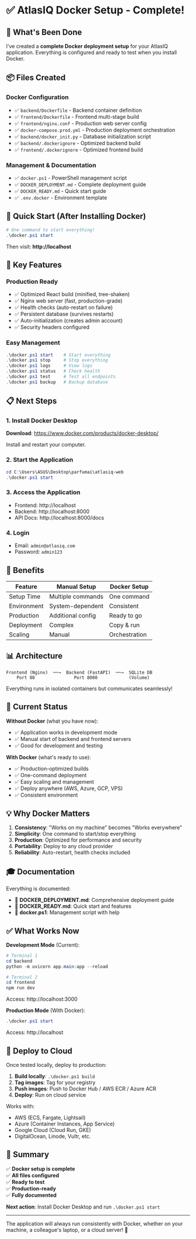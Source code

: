 # ✅ AtlasIQ Docker Setup - Complete!

## 🎉 What's Been Done

I've created a **complete Docker deployment setup** for your AtlasIQ application. Everything is configured and ready to test when you install Docker.

## 📦 Files Created

### Docker Configuration
- ✅ `backend/Dockerfile` - Backend container definition
- ✅ `frontend/Dockerfile` - Frontend multi-stage build
- ✅ `frontend/nginx.conf` - Production web server config
- ✅ `docker-compose.prod.yml` - Production deployment orchestration
- ✅ `backend/docker_init.py` - Database initialization script
- ✅ `backend/.dockerignore` - Optimized backend build
- ✅ `frontend/.dockerignore` - Optimized frontend build

### Management & Documentation
- ✅ `docker.ps1` - PowerShell management script
- ✅ `DOCKER_DEPLOYMENT.md` - Complete deployment guide
- ✅ `DOCKER_READY.md` - Quick start guide
- ✅ `.env.docker` - Environment template

## 🚀 Quick Start (After Installing Docker)

```powershell
# One command to start everything!
.\docker.ps1 start
```

Then visit: **http://localhost**

## 🎯 Key Features

### Production Ready
- ✅ Optimized React build (minified, tree-shaken)
- ✅ Nginx web server (fast, production-grade)
- ✅ Health checks (auto-restart on failure)
- ✅ Persistent database (survives restarts)
- ✅ Auto-initialization (creates admin account)
- ✅ Security headers configured

### Easy Management
```powershell
.\docker.ps1 start    # Start everything
.\docker.ps1 stop     # Stop everything
.\docker.ps1 logs     # View logs
.\docker.ps1 status   # Check health
.\docker.ps1 test     # Test all endpoints
.\docker.ps1 backup   # Backup database
```

## 📋 Next Steps

### 1. Install Docker Desktop
**Download**: https://www.docker.com/products/docker-desktop/

Install and restart your computer.

### 2. Start the Application
```powershell
cd C:\Users\ASUS\Desktop\parfumai\atlasiq-web
.\docker.ps1 start
```

### 3. Access the Application
- Frontend: http://localhost
- Backend: http://localhost:8000
- API Docs: http://localhost:8000/docs

### 4. Login
- Email: `admin@atlasiq.com`
- Password: `admin123`

## 🌟 Benefits

| Feature | Manual Setup | Docker Setup |
|---------|-------------|--------------|
| Setup Time | Multiple commands | One command |
| Environment | System-dependent | Consistent |
| Production | Additional config | Ready to go |
| Deployment | Complex | Copy & run |
| Scaling | Manual | Orchestration |

## 📊 Architecture

```
Frontend (Nginx)  ──→  Backend (FastAPI)  ──→  SQLite DB
    Port 80               Port 8000            (Volume)
```

Everything runs in isolated containers but communicates seamlessly!

## 🔧 Current Status

**Without Docker** (what you have now):
- ✅ Application works in development mode
- ✅ Manual start of backend and frontend servers
- ✅ Good for development and testing

**With Docker** (what's ready to use):
- ✅ Production-optimized builds
- ✅ One-command deployment
- ✅ Easy scaling and management
- ✅ Deploy anywhere (AWS, Azure, GCP, VPS)
- ✅ Consistent environment

## 💡 Why Docker Matters

1. **Consistency**: "Works on my machine" becomes "Works everywhere"
2. **Simplicity**: One command to start/stop everything
3. **Production**: Optimized for performance and security
4. **Portability**: Deploy to any cloud provider
5. **Reliability**: Auto-restart, health checks included

## 🎓 Documentation

Everything is documented:
- 📖 **DOCKER_DEPLOYMENT.md**: Comprehensive deployment guide
- 📖 **DOCKER_READY.md**: Quick start and features
- 📖 **docker.ps1**: Management script with help

## ✅ What Works Now

**Development Mode** (Current):
```powershell
# Terminal 1
cd backend
python -m uvicorn app.main:app --reload

# Terminal 2  
cd frontend
npm run dev
```
Access: http://localhost:3000

**Production Mode** (With Docker):
```powershell
.\docker.ps1 start
```
Access: http://localhost

## 🚢 Deploy to Cloud

Once tested locally, deploy to production:

1. **Build locally**: `.\docker.ps1 build`
2. **Tag images**: Tag for your registry
3. **Push images**: Push to Docker Hub / AWS ECR / Azure ACR
4. **Deploy**: Run on cloud service

Works with:
- AWS (ECS, Fargate, Lightsail)
- Azure (Container Instances, App Service)
- Google Cloud (Cloud Run, GKE)
- DigitalOcean, Linode, Vultr, etc.

## 🎉 Summary

✅ **Docker setup is complete**  
✅ **All files configured**  
✅ **Ready to test**  
✅ **Production-ready**  
✅ **Fully documented**

**Next action**: Install Docker Desktop and run `.\docker.ps1 start`

---

The application will always run consistently with Docker, whether on your machine, a colleague's laptop, or a cloud server! 🐳
